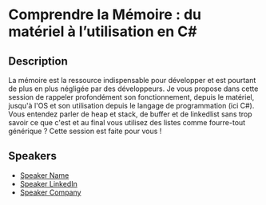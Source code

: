 # Comprendre la Mémoire : du matériel à l’utilisation en C#

## Description

La mémoire est la ressource indispensable pour développer et est pourtant de plus en plus négligée par des développeurs. Je vous propose dans cette session de rappeler profondément son fonctionnement, depuis le matériel, jusqu'à l'OS et son utilisation depuis le langage de programmation (ici C#). Vous entendez parler de heap et stack, de buffer et de linkedlist sans trop savoir ce que c'est et au final vous utilisez des listes comme fourre-tout générique ? Cette session est faite pour vous !

## Speakers

- [Speaker Name](https://x.com/speaker_x_handle)
- [Speaker LinkedIn](https://linkedin.com/in/speaker_linkedin_handle)
- [Speaker Company](https://speaker_company_url)
